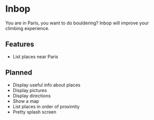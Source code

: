 # Inbop

You are in Paris, you want to do bouldering? 
Inbop will improve your climbing experience.

## Features

- List places near Paris

## Planned

- Display useful info about places
- Display pictures
- Display directions
- Show a map
- List places in order of proximity
- Pretty splash screen